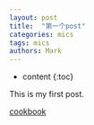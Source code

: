 ```yaml
---
layout: post
title:  "第一个post"
categories: mics
tags: mics
authors: Mark
---
```


* content
{:toc}

This is my first post.

[cookbook](https://d9dd9dd9d.github.io/Audio-EQ-Cookbook/Cookbook.html)